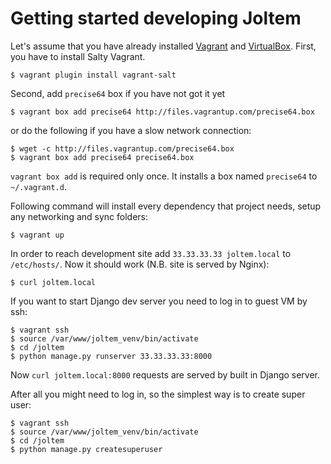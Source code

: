 Getting started developing Joltem
=================================

Let's assume that you have already installed
[Vagrant](http://www.vagrantup.com) and
[VirtualBox](https://www.virtualbox.org). First, you have to install
Salty Vagrant.

    $ vagrant plugin install vagrant-salt

Second, add `precise64` box if you have not got it yet

    $ vagrant box add precise64 http://files.vagrantup.com/precise64.box

or do the following if you have a slow network connection:

    $ wget -c http://files.vagrantup.com/precise64.box
    $ vagrant box add precise64 precise64.box

`vagrant box add` is required only once. It installs a box named
`precise64` to `~/.vagrant.d`.

Following command will install every dependency that project needs,
setup any networking and sync folders:

    $ vagrant up

In order to reach development site add `33.33.33.33 joltem.local`
to `/etc/hosts/`. Now it should work (N.B. site is served by Nginx):

    $ curl joltem.local

If you want to start Django dev server you need to log in to guest VM by ssh:

    $ vagrant ssh
    $ source /var/www/joltem_venv/bin/activate
    $ cd /joltem
    $ python manage.py runserver 33.33.33.33:8000

Now `curl joltem.local:8000` requests are served by built in Django server.

After all you might need to log in, so the simplest way is to create super user:

    $ vagrant ssh
    $ source /var/www/joltem_venv/bin/activate
    $ cd /joltem
    $ python manage.py createsuperuser
